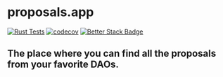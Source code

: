 # proposals.app

[![Rust Tests](https://github.com/proposals-app/proposalsapp/actions/workflows/rust-tests.yaml/badge.svg)](https://github.com/proposals-app/proposalsapp/actions/workflows/rust-tests.yaml)
[![codecov](https://codecov.io/github/proposals-app/proposalsapp/graph/badge.svg?token=ZB10XV82UJ)](https://codecov.io/github/proposals-app/proposalsapp)
[![Better Stack Badge](https://uptime.betterstack.com/status-badges/v2/monitor/1lv17.svg)](https://uptime.betterstack.com/?utm_source=status_badge)

## The place where you can find all the proposals from your favorite DAOs.
